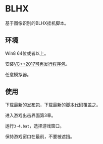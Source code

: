 # BLHX

基于图像识别的BLHX挂机脚本。

## 环境

Win8 64位或者以上。

安装[VC++2017可再发行程序包](https://support.microsoft.com/zh-cn/help/2977003/the-latest-supported-visual-c-downloads)。

任意模拟器。

## 使用

下载最新的[发布包](https://github.com/GiriMind/BLHX/releases)，下载最新的[脚本代码](https://github.com/GiriMind/BLHX/archive/master.zip)覆盖之。

进入游戏出击界面第3章。

运行`3-4.bat`，选择游戏窗口。

保持游戏窗口在最前，不要被遮挡。
